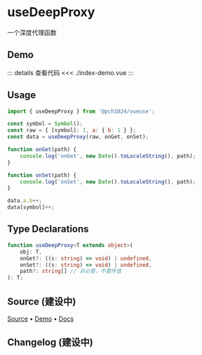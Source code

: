 <script lang="ts" setup>
    import demo from './index-demo.vue'
</script>

# useDeepProxy

一个深度代理函数

## Demo

<ClientOnly>
<demo />
</ClientOnly>

::: details 查看代码
<<< ./index-demo.vue
:::

## Usage

```js
import { useDeepProxy } from '@pch1024/vueuse';

const symbol = Symbol();
const raw = { [symbol]: 1, a: { b: 1 } };
const data = useDeepProxy(raw, onGet, onSet);

function onGet(path) {
	console.log('onGet', new Date().toLocaleString(), path);
}

function onSet(path) {
	console.log('onSet', new Date().toLocaleString(), path);
}

data.a.b++;
data[symbol]++;
```

## Type Declarations

```ts
function useDeepProxy<T extends object>(
	obj: T,
	onGet?: ((s: string) => void) | undefined,
	onSet?: ((s: string) => void) | undefined,
	path?: string[] // 非必要，不要传值
): T;
```

## Source (建设中)

[#Source]: https://vueuse.org
[#Demo]: https://vueuse.org
[#Docs]: https://vueuse.org

[Source][#Source] • [Demo][#Demo] • [Docs][#Docs]

## Changelog (建设中)
